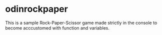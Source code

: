 # odinrockpaper

This is a sample Rock-Paper-Scissor game made strictly in the console to become acccustomed with function and variables.
